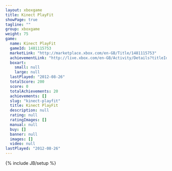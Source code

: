 ```yaml
---
layout: xboxgame
title: Kinect PlayFit
showPage: true
tagline: ""
group: xboxgame
weight: 75
game: 
  name: Kinect PlayFit
  gameId: 1481115753
  marketLink: "http://marketplace.xbox.com/en-GB/Title/1481115753"
  achievementLink: "http://live.xbox.com/en-GB/Activity/Details?titleId=1481115753"
  boxart: 
    small: null
    large: null
  lastPlayed: "2012-08-26"
  totalScore: 200
  score: 0
  totalAchievements: 20
  achievements: []
  slug: "kinect-playfit"
  title: Kinect PlayFit
  description: null
  rating: null
  ratingImages: []
  manual: null
  buy: []
  banner: null
  images: []
  video: null
lastPlayed: "2012-08-26"
---
```

{% include JB/setup %}